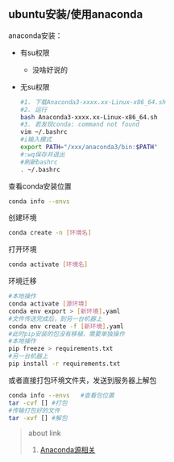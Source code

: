 ## ubuntu安装/使用anaconda

anaconda安装：

- 有su权限
  - 没啥好说的
- 无su权限

  ```sh
  #1. 下载Anaconda3-xxxx.xx-Linux-x86_64.sh
  #2. 运行
  bash Anaconda3-xxxx.xx-Linux-x86_64.sh
  #3. 若发现conda: command not found
  vim ~/.bashrc
  #i输入模式
  export PATH="/xxx/anaconda3/bin:$PATH"
  #:wq保存并退出
  #刷新bashrc
  . ~/.bashrc
  ```

查看conda安装位置

```sh
conda info --envs
```

创建环境

```sh
conda create -n [环境名]
```

打开环境

```sh
conda activate [环境名]
```

环境迁移

```sh
#本地操作
conda activate [源环境]
conda env export > [新环境].yaml
#文件传送完成后，到另一台机器上
conda env create -f [新环境].yaml
#此时pip安装的包没有移植，需要单独操作
#本地操作
pip freeze > requirements.txt
#另一台机器上
pip install -r requirements.txt
```

或者直接打包环境文件夹，发送到服务器上解包

```sh
conda info --envs	#查看包位置
tar -cvf [] #打包
#传输打包好的文件
tar -xvf []	#解包
```

> about link
> 1. [Anaconda源相关](Anaconda源相关.md)